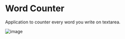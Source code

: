 # Word Counter

Application to counter every word you write on textarea.

![image](https://user-images.githubusercontent.com/47973568/161440934-32b47386-9a3f-437c-ace9-57ecba684c5b.png)

